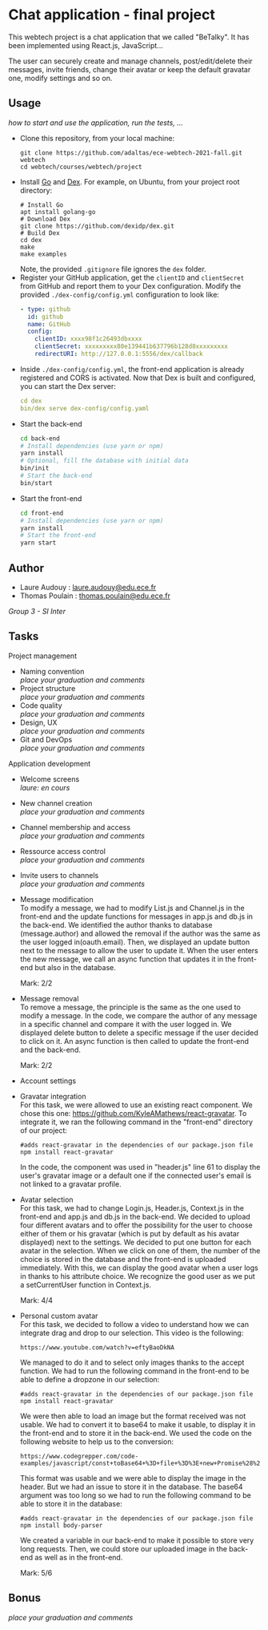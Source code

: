 
# Chat application - final project

This webtech project is a chat application that we called "BeTalky". It has been implemented using React.js, JavaScript...

The user can securely create and manage channels, post/edit/delete their messages, invite friends, change their avatar or keep the default gravatar one, modify settings and so on.

## Usage

*how to start and use the application, run the tests, ...*

* Clone this repository, from your local machine:
  ```
  git clone https://github.com/adaltas/ece-webtech-2021-fall.git webtech
  cd webtech/courses/webtech/project
  ```
* Install [Go](https://golang.org/) and [Dex](https://dexidp.io/docs/getting-started/). For example, on Ubuntu, from your project root directory:   
  ```
  # Install Go
  apt install golang-go
  # Download Dex
  git clone https://github.com/dexidp/dex.git
  # Build Dex
  cd dex
  make
  make examples
  ```
  Note, the provided `.gitignore` file ignores the `dex` folder.
* Register your GitHub application, get the `clientID` and `clientSecret` from GitHub and report them to your Dex configuration. Modify the provided `./dex-config/config.yml` configuration to look like:
  ```yaml
  - type: github
    id: github
    name: GitHub
    config:
      clientID: xxxx98f1c26493dbxxxx
      clientSecret: xxxxxxxxx80e139441b637796b128d8xxxxxxxxx
      redirectURI: http://127.0.0.1:5556/dex/callback
  ```
* Inside `./dex-config/config.yml`, the front-end application is already registered and CORS is activated. Now that Dex is built and configured, you can start the Dex server:
  ```yaml
  cd dex
  bin/dex serve dex-config/config.yaml
  ```
* Start the back-end
  ```bash
  cd back-end
  # Install dependencies (use yarn or npm)
  yarn install
  # Optional, fill the database with initial data
  bin/init
  # Start the back-end
  bin/start
  ```
* Start the front-end
  ```bash
  cd front-end
  # Install dependencies (use yarn or npm)
  yarn install
  # Start the front-end
  yarn start
  ```

## Author

* Laure Audouy : laure.audouy@edu.ece.fr
* Thomas Poulain : thomas.poulain@edu.ece.fr

*Group 3 - SI Inter*

## Tasks

Project management

* Naming convention   
  *place your graduation and comments*
* Project structure   
  *place your graduation and comments*
* Code quality   
  *place your graduation and comments*
* Design, UX   
  *place your graduation and comments*
* Git and DevOps   
  *place your graduation and comments*

Application development

* Welcome screens   
  *laure: en cours*
* New channel creation   
  *place your graduation and comments*
* Channel membership and access   
  *place your graduation and comments*
* Ressource access control   
  *place your graduation and comments*
* Invite users to channels   
  *place your graduation and comments*
* Message modification   
  To modify a message, we had to modify List.js and Channel.js in the front-end and the update functions for messages in app.js and db.js in the back-end. We identified the author thanks to database (message.author) and allowed the removal if the author was the same as the user logged in(oauth.email). Then, we displayed an update button next to the message to allow the user to update it. When the user enters the new message, we call an async function that updates it in the front-end but also in the database.
  
  Mark: 2/2
  
* Message removal   
  To remove a message, the principle is the same as the one used to modify a message. In the code, we compare the author of any message in a specific channel and compare it with the user logged in. We displayed delete button to delete a specific message if the user decided to click on it. An async function is then called to update the front-end and the back-end. 
  
  Mark: 2/2
  
* Account settings   
  
  
* Gravatar integration   
  For this task, we were allowed to use an existing react component. We chose this one: https://github.com/KyleAMathews/react-gravatar. To integrate it, we ran the following command in the "front-end" directory of our project:
  ```
  #adds react-gravatar in the dependencies of our package.json file
  npm install react-gravatar
  ```
  In the code, the component was used in "header.js" line 61 to display the user's gravatar image or a default one if the connected user's email is not linked to a gravatar profile. 
  
* Avatar selection   
  For this task, we had to change Login.js, Header.js, Context.js in the front-end and app.js and db.js in the back-end. We decided to upload four different avatars and to offer the possibility for the user to choose either of them or his gravatar (which is put by default as his avatar displayed) next to the settings. We decided to put one button for each avatar in the selection. When we click on one of them, the number of the choice is stored in the database and the front-end is uploaded immediately. With this, we can display the good avatar when a user logs in thanks to his attribute choice. We recognize the good user as we put a setCurrentUser function in Context.js. 
  
  Mark: 4/4
  
* Personal custom avatar   
  For this task, we decided to follow a video to understand how we can integrate drag and drop to our selection. This video is the following: 
  ```
  https://www.youtube.com/watch?v=eftyBaoDkNA
  ```
   We managed to do it and to select only images thanks to the accept function. We had to run the following command in the front-end to be able to define a dropzone in our selection:
  ```
  #adds react-gravatar in the dependencies of our package.json file
  npm install react-gravatar
  ```
  We were then able to load an image but the format received was not usable. We had to convert it to base64 to make it usable, to display it in the front-end and to store it in the back-end. We used the code on the following website to help us to the conversion: 
  ```
  https://www.codegrepper.com/code-examples/javascript/const+toBase64+%3D+file+%3D%3E+new+Promise%28%28resolve%2C+reject%29+%3D%3E+%7B+const+reader+%3D+new+FileReader%28%29+reader.readAsDataURL%28file%29+reader.onload+%3D+%28%29+%3D%3E+resolve%28reader.result%29+reader.onerror+%3D+error+%3D%3E+reject%28error%29+%7D%29
  ```
  This format was usable and we were able to display the image in the header. But we had an issue to store it in the database. The base64 argument was too long so we had to run the following command to be able to store it in the database:
  ```
  #adds react-gravatar in the dependencies of our package.json file
  npm install body-parser
  ```
  We created a variable in our back-end to make it possible to store very long requests. Then, we could store our uploaded image in the back-end as well as in the front-end.
 
  Mark: 5/6
 
## Bonus

*place your graduation and comments*

